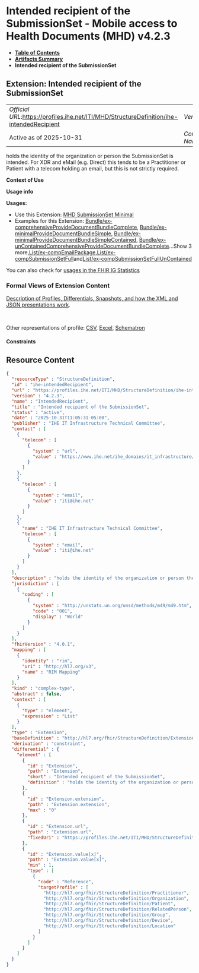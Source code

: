 # Intended recipient of the SubmissionSet - Mobile access to Health Documents (MHD) v4.2.3

* [**Table of Contents**](toc.md)
* [**Artifacts Summary**](artifacts.md)
* **Intended recipient of the SubmissionSet**

## Extension: Intended recipient of the SubmissionSet 

| | |
| :--- | :--- |
| *Official URL*:https://profiles.ihe.net/ITI/MHD/StructureDefinition/ihe-intendedRecipient | *Version*:4.2.3 |
| Active as of 2025-10-31 | *Computable Name*:IntendedRecipient |

holds the identity of the organization or person the SubmissionSet is intended. For XDR and eMail (e.g. Direct) this tends to be a Practitioner or Patient with a telecom holding an email, but this is not strictly required.

**Context of Use**

**Usage info**

**Usages:**

* Use this Extension: [MHD SubmissionSet Minimal](StructureDefinition-IHE.MHD.Minimal.SubmissionSet.md)
* Examples for this Extension: [Bundle/ex-comprehensiveProvideDocumentBundleComplete](Bundle-ex-comprehensiveProvideDocumentBundleComplete.md), [Bundle/ex-minimalProvideDocumentBundleSimple](Bundle-ex-minimalProvideDocumentBundleSimple.md), [Bundle/ex-minimalProvideDocumentBundleSimpleContained](Bundle-ex-minimalProvideDocumentBundleSimpleContained.md), [Bundle/ex-unContainedComprehensiveProvideDocumentBundleComplete](Bundle-ex-unContainedComprehensiveProvideDocumentBundleComplete.md)...Show 3 more,[List/ex-compEmailPackage](List-ex-compEmailPackage.md),[List/ex-compSubmissionSetFull](List-ex-compSubmissionSetFull.md)and[List/ex-compSubmissionSetFullUnContained](List-ex-compSubmissionSetFullUnContained.md)

You can also check for [usages in the FHIR IG Statistics](https://packages2.fhir.org/xig/ihe.iti.mhd|current/StructureDefinition/ihe-intendedRecipient)

### Formal Views of Extension Content

 [Description of Profiles, Differentials, Snapshots, and how the XML and JSON presentations work](http://build.fhir.org/ig/FHIR/ig-guidance/readingIgs.html#structure-definitions). 

 

Other representations of profile: [CSV](StructureDefinition-ihe-intendedRecipient.csv), [Excel](StructureDefinition-ihe-intendedRecipient.xlsx), [Schematron](StructureDefinition-ihe-intendedRecipient.sch) 

#### Constraints



## Resource Content

```json
{
  "resourceType" : "StructureDefinition",
  "id" : "ihe-intendedRecipient",
  "url" : "https://profiles.ihe.net/ITI/MHD/StructureDefinition/ihe-intendedRecipient",
  "version" : "4.2.3",
  "name" : "IntendedRecipient",
  "title" : "Intended recipient of the SubmissionSet",
  "status" : "active",
  "date" : "2025-10-31T11:05:31-05:00",
  "publisher" : "IHE IT Infrastructure Technical Committee",
  "contact" : [
    {
      "telecom" : [
        {
          "system" : "url",
          "value" : "https://www.ihe.net/ihe_domains/it_infrastructure/"
        }
      ]
    },
    {
      "telecom" : [
        {
          "system" : "email",
          "value" : "iti@ihe.net"
        }
      ]
    },
    {
      "name" : "IHE IT Infrastructure Technical Committee",
      "telecom" : [
        {
          "system" : "email",
          "value" : "iti@ihe.net"
        }
      ]
    }
  ],
  "description" : "holds the identity of the organization or person the SubmissionSet is intended. For XDR and eMail (e.g. Direct) this tends to be a Practitioner or Patient with a telecom holding an email, but this is not strictly required.",
  "jurisdiction" : [
    {
      "coding" : [
        {
          "system" : "http://unstats.un.org/unsd/methods/m49/m49.htm",
          "code" : "001",
          "display" : "World"
        }
      ]
    }
  ],
  "fhirVersion" : "4.0.1",
  "mapping" : [
    {
      "identity" : "rim",
      "uri" : "http://hl7.org/v3",
      "name" : "RIM Mapping"
    }
  ],
  "kind" : "complex-type",
  "abstract" : false,
  "context" : [
    {
      "type" : "element",
      "expression" : "List"
    }
  ],
  "type" : "Extension",
  "baseDefinition" : "http://hl7.org/fhir/StructureDefinition/Extension",
  "derivation" : "constraint",
  "differential" : {
    "element" : [
      {
        "id" : "Extension",
        "path" : "Extension",
        "short" : "Intended recipient of the SubmissionSet",
        "definition" : "holds the identity of the organization or person the SubmissionSet is intended. For XDR and eMail (e.g. Direct) this tends to be a Practitioner or Patient with a telecom holding an email, but this is not strictly required."
      },
      {
        "id" : "Extension.extension",
        "path" : "Extension.extension",
        "max" : "0"
      },
      {
        "id" : "Extension.url",
        "path" : "Extension.url",
        "fixedUri" : "https://profiles.ihe.net/ITI/MHD/StructureDefinition/ihe-intendedRecipient"
      },
      {
        "id" : "Extension.value[x]",
        "path" : "Extension.value[x]",
        "min" : 1,
        "type" : [
          {
            "code" : "Reference",
            "targetProfile" : [
              "http://hl7.org/fhir/StructureDefinition/Practitioner",
              "http://hl7.org/fhir/StructureDefinition/Organization",
              "http://hl7.org/fhir/StructureDefinition/Patient",
              "http://hl7.org/fhir/StructureDefinition/RelatedPerson",
              "http://hl7.org/fhir/StructureDefinition/Group",
              "http://hl7.org/fhir/StructureDefinition/Device",
              "http://hl7.org/fhir/StructureDefinition/Location"
            ]
          }
        ]
      }
    ]
  }
}

```
